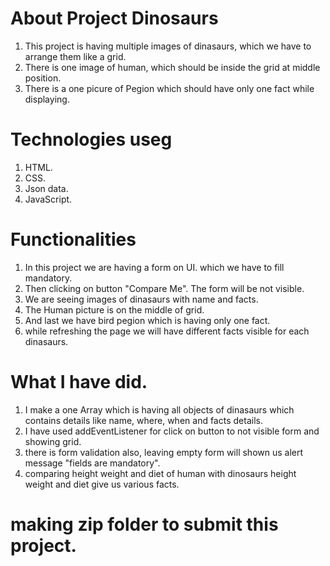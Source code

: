 
# About Project Dinosaurs

1. This project is having multiple images of dinasaurs, which we have to arrange them like a grid.
2. There is one image of human, which should be inside the grid at middle position.
3. There is a one picure of Pegion which should have only one fact while displaying.

# Technologies useg

1. HTML.
2. CSS.
3. Json data.
4. JavaScript.

# Functionalities

1. In this project we are having a form on UI. which we have to fill mandatory.
2. Then clicking on button "Compare Me". The form will be not visible.
3. We are seeing images of dinasaurs with name and facts.
4. The Human picture is on the middle of grid.
5. And last we have bird pegion which is having only one fact.
6. while refreshing the page we will have different facts visible for each dinasaurs.

# What I have did.

1. I make a one Array which is having all objects of dinasaurs which contains details like name, where, when and facts      details.
2. I have used addEventListener for click on button to not visible form and showing grid.
3. there is form validation also, leaving empty form will shown us alert message "fields are mandatory".
4. comparing height weight and diet of human with dinosaurs height weight and diet give us various facts.

# making zip folder to submit this project.